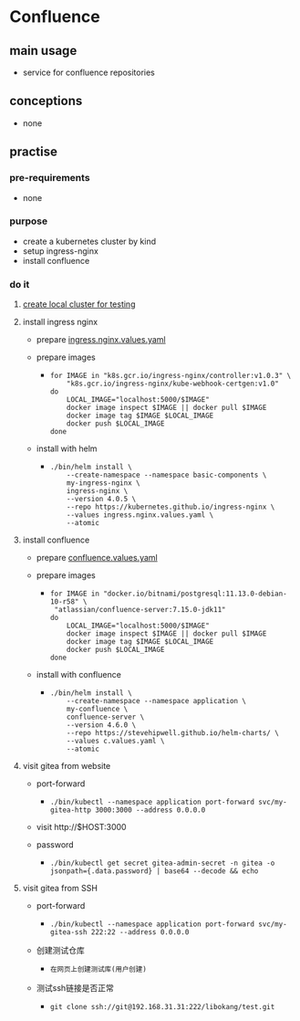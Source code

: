 # Confluence

## main usage

* service for confluence repositories

## conceptions

* none

## practise

### pre-requirements

* none

### purpose

* create a kubernetes cluster by kind
* setup ingress-nginx
* install confluence

### do it

1. [create local cluster for testing](../../basic/local.cluster.for.testing.md)

2. install ingress nginx

   * prepare [ingress.nginx.values.yaml](../../basic/resources/ingress.nginx.values.yaml.md)

   * prepare images

     + ```shell
       for IMAGE in "k8s.gcr.io/ingress-nginx/controller:v1.0.3" \
           "k8s.gcr.io/ingress-nginx/kube-webhook-certgen:v1.0"
       do
           LOCAL_IMAGE="localhost:5000/$IMAGE"
           docker image inspect $IMAGE || docker pull $IMAGE
           docker image tag $IMAGE $LOCAL_IMAGE
           docker push $LOCAL_IMAGE
       done
       ```

   * install with helm

     + ```shell
       ./bin/helm install \
           --create-namespace --namespace basic-components \
           my-ingress-nginx \
           ingress-nginx \
           --version 4.0.5 \
           --repo https://kubernetes.github.io/ingress-nginx \
           --values ingress.nginx.values.yaml \
           --atomic
       ```

3. install confluence

   * prepare [confluence.values.yaml](resources/confluence.values.yaml.md)

   * prepare images

     + ```shell
       for IMAGE in "docker.io/bitnami/postgresql:11.13.0-debian-10-r58" \
       	"atlassian/confluence-server:7.15.0-jdk11" 
       do
           LOCAL_IMAGE="localhost:5000/$IMAGE"
           docker image inspect $IMAGE || docker pull $IMAGE
           docker image tag $IMAGE $LOCAL_IMAGE
           docker push $LOCAL_IMAGE
       done
       ```
   
   * install with confluence
   
     + ```shell
       ./bin/helm install \
           --create-namespace --namespace application \
           my-confluence \
           confluence-server \
           --version 4.6.0 \
           --repo https://stevehipwell.github.io/helm-charts/ \
           --values c.values.yaml \
           --atomic
       ```
   
4. visit gitea from website

   * port-forward

     + ```shell
       ./bin/kubectl --namespace application port-forward svc/my-gitea-http 3000:3000 --address 0.0.0.0
       ```

   * visit http://$HOST:3000

   * password

     + ```shell
       ./bin/kubectl get secret gitea-admin-secret -n gitea -o jsonpath={.data.password} | base64 --decode && echo
       ```

5. visit gitea from SSH

   * port-forward

     + ```shell
       ./bin/kubectl --namespace application port-forward svc/my-gitea-ssh 222:22 --address 0.0.0.0
       ```

   * 创建测试仓库

     * ```tex
       在网页上创建测试库(用户创建)
       ```

   + 测试ssh链接是否正常

     * ```shell
       git clone ssh://git@192.168.31.31:222/libokang/test.git
       ```